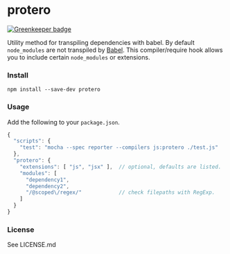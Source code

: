 # protero

[![Greenkeeper badge](https://badges.greenkeeper.io/Swaagie/protero.svg)](https://greenkeeper.io/)

Utility method for transpiling dependencies with babel. By default `node_modules` are not transpiled by [Babel](https://babeljs.io/). This compiler/require hook allows you to include certain `node_modules` or extensions.

### Install

```
npm install --save-dev protero
```

### Usage

Add the following to your `package.json`.

```js
{
  "scripts": {
    "test": "mocha --spec reporter --compilers js:protero ./test.js"
  },
  "protero": {
    "extensions": [ "js", "jsx" ],  // optional, defaults are listed.
    "modules": [
      "dependency1",
      "dependency2",
      "/@scoped\/regex/"            // check filepaths with RegExp.
    ]
  }
}
```

### License

See LICENSE.md
